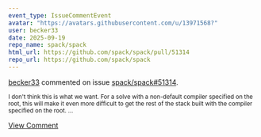 ```yaml
---
event_type: IssueCommentEvent
avatar: "https://avatars.githubusercontent.com/u/13971568?"
user: becker33
date: 2025-09-19
repo_name: spack/spack
html_url: https://github.com/spack/spack/pull/51314
repo_url: https://github.com/spack/spack
---
```


<a href='https://github.com/becker33' target='_blank'>becker33</a> commented on issue <a href='https://github.com/spack/spack/pull/51314' target='_blank'>spack/spack#51314</a>.

<small>I don't think this is what we want. For a solve with a non-default compiler specified on the root, this will make it even more difficult to get the rest of the stack built with the compiler specified on the root....</small>

<a href='https://github.com/spack/spack/pull/51314' target='_blank'>View Comment</a>